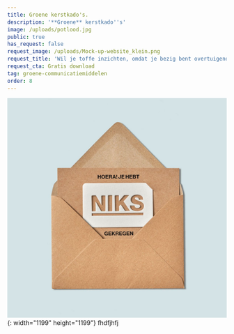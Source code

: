 ```yaml
---
title: Groene kerstkado's.
description: '**Groene** kerstkado''s'
image: /uploads/potlood.jpg
public: true
has_request: false
request_image: /uploads/Mock-up-website_klein.png
request_title: 'Wil je toffe inzichten, omdat je bezig bent overtuigende content te creëren?'
request_cta: Gratis download
tag: groene-communicatiemiddelen
order: 8
---
```


![](/uploads/bon-niks.jpg){: width="1199" height="1199"}&nbsp;fhdfjhfj